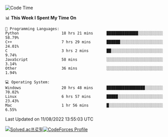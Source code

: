 
<!--START_SECTION:waka-->
![Code Time](http://img.shields.io/badge/Code%20Time-0%20secs-blue)

📊 **This Week I Spent My Time On** 

```text
💬 Programming Languages: 
Python                   18 hrs 21 mins      ██████████████░░░░░░░░░░░   58.79% 
C++                      7 hrs 29 mins       ██████░░░░░░░░░░░░░░░░░░░   24.01% 
C                        3 hrs 2 mins        ██░░░░░░░░░░░░░░░░░░░░░░░   9.74% 
JavaScript               58 mins             ░░░░░░░░░░░░░░░░░░░░░░░░░   3.14% 
Other                    36 mins             ░░░░░░░░░░░░░░░░░░░░░░░░░   1.94%

💻 Operating System: 
Windows                  20 hrs 48 mins      █████████████████░░░░░░░░   70.02% 
Linux                    6 hrs 57 mins       █████░░░░░░░░░░░░░░░░░░░░   23.43% 
Mac                      1 hr 56 mins        █░░░░░░░░░░░░░░░░░░░░░░░░   6.55%

```


 Last Updated on 11/08/2022 13:55:03 UTC
<!--END_SECTION:waka-->
[![Solved.ac프로필](http://mazassumnida.wtf/api/generate_badge?boj=hckim96)](https://solved.ac/hckim96)[![CodeForces Profile](https://cf.leed.at?id=hckim96)](https://codeforces.com/profile/hckim96)
